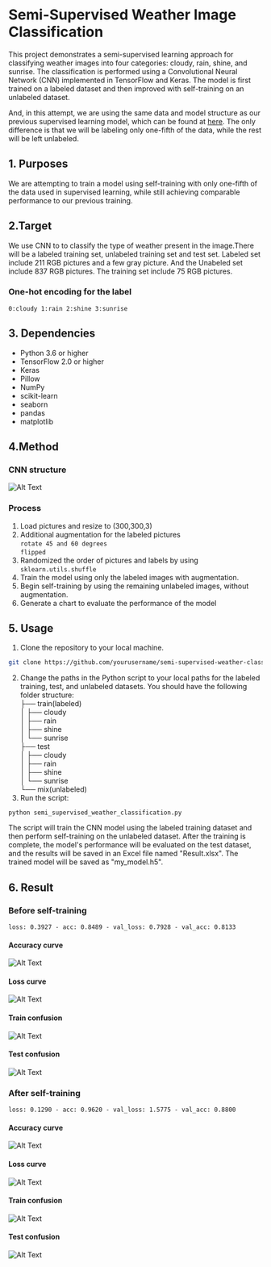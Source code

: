 # Semi-Supervised Weather Image Classification

This project demonstrates a semi-supervised learning approach for classifying weather images into four categories: cloudy, rain, shine, and sunrise. The classification is performed using a Convolutional Neural Network (CNN) implemented in TensorFlow and Keras. The model is first trained on a labeled dataset and then improved with self-training on an unlabeled dataset.

And, in this attempt, we are using the same data and model structure as our previous supervised learning model, which can be found at [here](https://github.com/Potassium-chromate/CNN-for-recognizer-weather). The only difference is that we will be labeling only one-fifth of the data, while the rest will be left unlabeled.

## 1. Purposes
We are attempting to train a model using self-training with only one-fifth of the data used in supervised learning, while still achieving comparable performance to our previous training.

## 2.Target
We use CNN to to classify the type of weather present in the image.There will be a labeled training set, unlabeled training set and test set. Labeled set include 211 RGB pictures and a few gray picture. And the Unabeled set include 837 RGB pictures. The training set include 75 RGB pictures.
### One-hot encoding for the label  
`0:cloudy
1:rain
2:shine
3:sunrise`

## 3. Dependencies

- Python 3.6 or higher
- TensorFlow 2.0 or higher
- Keras
- Pillow
- NumPy
- scikit-learn
- seaborn
- pandas
- matplotlib

## 4.Method
### CNN structure
![Alt Text](https://github.com/Potassium-chromate/CNN-for-recognizer-weather/blob/main/Picture/Model%20structure.png)

### Process
1. Load pictures and resize to (300,300,3)
2. Additional augmentation for the labeled pictures  
   `rotate 45 and 60 degrees`  
   `flipped`
3. Randomized the order of pictures and labels by using `sklearn.utils.shuffle`
4. Train the model using only the labeled images with augmentation.  
5. Begin self-training by using the remaining unlabeled images, without augmentation.  
6. Generate a chart to evaluate the performance of the model  

## 5. Usage

1. Clone the repository to your local machine.

```bash
git clone https://github.com/yourusername/semi-supervised-weather-classification.git  
```
2. Change the paths in the Python script to your local paths for the labeled training, test, and unlabeled datasets. You should have the following folder structure:  
├── train(labeled)  
│   ├── cloudy  
│   ├── rain  
│   ├── shine  
│   └── sunrise  
├── test  
│   ├── cloudy  
│   ├── rain  
│   ├── shine  
│   └── sunrise  
└── mix(unlabeled)    
3. Run the script:
```
python semi_supervised_weather_classification.py
```
The script will train the CNN model using the labeled training dataset and then perform self-training on the unlabeled dataset. After the training is complete, the model's performance will be evaluated on the test dataset, and the results will be saved in an Excel file named "Result.xlsx". The trained model will be saved as "my_model.h5".

## 6. Result
### Before self-training  
`loss: 0.3927 - acc: 0.8489 - val_loss: 0.7928 - val_acc: 0.8133`
#### Accuracy curve
![Alt Text](https://github.com/Potassium-chromate/Semi-Supervised-Weather-Image-Classification/blob/main/picture/before%20self_training/accuracy.png)
#### Loss curve
![Alt Text](https://github.com/Potassium-chromate/Semi-Supervised-Weather-Image-Classification/blob/main/picture/before%20self_training/loss.png)
#### Train confusion
![Alt Text](https://github.com/Potassium-chromate/Semi-Supervised-Weather-Image-Classification/blob/main/picture/before%20self_training/Train%20Confusion%20Matrix.png)
#### Test confusion
![Alt Text](https://github.com/Potassium-chromate/Semi-Supervised-Weather-Image-Classification/blob/main/picture/before%20self_training/Test%20Confusion%20Matrix.png)  

### After self-training  
`loss: 0.1290 - acc: 0.9620 - val_loss: 1.5775 - val_acc: 0.8800`  
#### Accuracy curve
![Alt Text](https://github.com/Potassium-chromate/Semi-Supervised-Weather-Image-Classification/blob/main/picture/after%20self_training/accuracy.png)
#### Loss curve
![Alt Text](https://github.com/Potassium-chromate/Semi-Supervised-Weather-Image-Classification/blob/main/picture/after%20self_training/loss.png)
#### Train confusion
![Alt Text](https://github.com/Potassium-chromate/Semi-Supervised-Weather-Image-Classification/blob/main/picture/after%20self_training/Train%20Confusion%20Matrix.png)
#### Test confusion
![Alt Text](https://github.com/Potassium-chromate/Semi-Supervised-Weather-Image-Classification/blob/main/picture/after%20self_training/Test%20Confusion%20Matrix.png)
